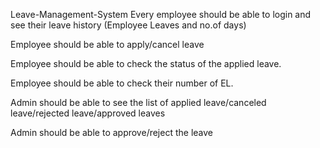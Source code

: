 Leave-Management-System Every employee should be able to login and see their leave history (Employee Leaves and  no.of days)

Employee should be able to apply/cancel leave

Employee should be able to check the status of the applied leave.

Employee should be able to check their number of EL.

Admin should be able to see the list of applied leave/canceled leave/rejected leave/approved leaves

Admin should be able to approve/reject the leave